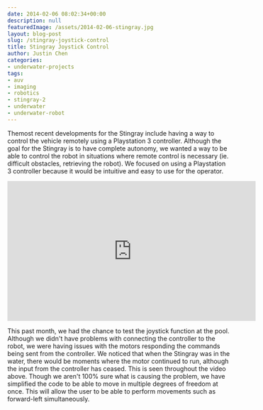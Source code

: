 ```yaml
---
date: 2014-02-06 08:02:34+00:00
description: null
featuredImage: /assets/2014-02-06-stingray.jpg
layout: blog-post
slug: /stingray-joystick-control
title: Stingray Joystick Control
author: Justin Chen
categories:
- underwater-projects
tags:
- auv
- imaging
- robotics
- stingray-2
- underwater
- underwater-robot
---
```

Themost recent developments for the Stingray include having a way to control the vehicle remotely using a Playstation 3 controller. Although the goal for the Stingray is to have complete autonomy, we wanted a way to be able to control the robot in situations where remote control is necessary (ie. difficult obstacles, retrieving the robot). We focused on using a Playstation 3 controller because it would be intuitive and easy to use for the operator.

<iframe width="560" height="315" src="https://www.youtube.com/embed/v8D40E6Ah8M?si=3jNDmzbfJau5mF4r" title="YouTube video player" frameborder="0" allow="accelerometer; autoplay; clipboard-write; encrypted-media; gyroscope; picture-in-picture; web-share" allowfullscreen></iframe>

This past month, we had the chance to test the joystick function at the pool. Although we didn't have problems with connecting the controller to the robot, we were having issues with the motors responding the commands being sent from the controller. We noticed that when the Stingray was in the water, there would be moments where the motor continued to run, although the input from the controller has ceased. This is seen throughout the video above. Though we aren't 100% sure what is causing the problem, we have simplified the code to be able to move in multiple degrees of freedom at once. This will allow the user to be able to perform movements such as forward-left simultaneously.

